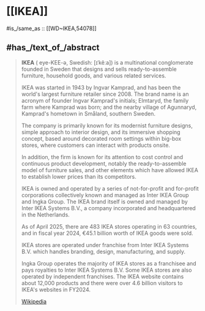 
# [[IKEA]] 

#is_/same_as :: [[WD~IKEA,54078]] 

## #has_/text_of_/abstract 

> **IKEA** ( eye-KEE-ə, Swedish: [ɪˈkêːa]) is a multinational conglomerate founded in Sweden 
> that designs and sells ready-to-assemble furniture, household goods, and various related services.
>
> IKEA was started in 1943 by Ingvar Kamprad, and has been the world's largest furniture retailer since 2008. 
> The brand name is an acronym of founder Ingvar Kamprad's initials; 
> Elmtaryd, the family farm where Kamprad was born; 
> and the nearby village of Agunnaryd, Kamprad's hometown in Småland, southern Sweden.
>
> The company is primarily known for its modernist furniture designs, simple approach to interior design, 
> and its immersive shopping concept, based around decorated room settings within big-box stores, 
> where customers can interact with products onsite. 
> 
> In addition, the firm is known for its attention to cost control and continuous product development, 
> notably the ready-to-assemble model of furniture sales, 
> and other elements which have allowed IKEA to establish lower prices than its competitors.
>
> IKEA is owned and operated by a series of not-for-profit and for-profit corporations 
> collectively known and managed as Inter IKEA Group and Ingka Group. 
> The IKEA brand itself is owned and managed by Inter IKEA Systems B.V., 
> a company incorporated and headquartered in the Netherlands. 
>
> As of April 2025, there are 483 IKEA stores operating in 63 countries, 
> and in fiscal year 2024, €45.1 billion worth of IKEA goods were sold. 
> 
> IKEA stores are operated under franchise from Inter IKEA Systems B.V. 
> which handles branding, design, manufacturing, and supply. 
> 
> Ingka Group operates the majority of IKEA stores as a franchisee and pays royalties to Inter IKEA Systems B.V. 
> Some IKEA stores are also operated by independent franchises. 
> The IKEA website contains about 12,000 products and there were over 4.6 billion visitors to IKEA's websites in FY2024.
>
> [Wikipedia](https://en.wikipedia.org/wiki/IKEA) 

